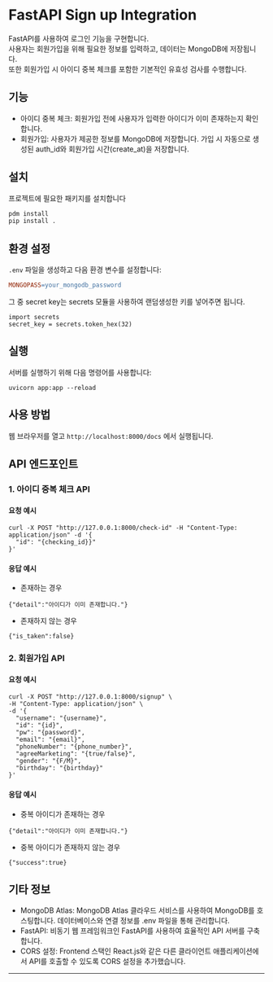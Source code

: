 # FastAPI Sign up Integration

FastAPI를 사용하여 로그인 기능을 구현합니다.  
사용자는 회원가입을 위해 필요한 정보를 입력하고, 데이터는 MongoDB에 저장됩니다.   
또한 회원가입 시 아이디 중복 체크를 포함한 기본적인 유효성 검사를 수행합니다.

## 기능

- 아이디 중복 체크: 회원가입 전에 사용자가 입력한 아이디가 이미 존재하는지 확인합니다.
- 회원가입: 사용자가 제공한 정보를 MongoDB에 저장합니다. 가입 시 자동으로 생성된 auth_id와 회원가입 시간(create_at)을 저장합니다.

## 설치

프로젝트에 필요한 패키지를 설치합니다

```bash
pdm install
pip install .
```

## 환경 설정

`.env` 파일을 생성하고 다음 환경 변수를 설정합니다:

```makefile
MONGOPASS=your_mongodb_password
```

그 중 secret key는 secrets 모듈을 사용하여 랜덤생성한 키를 넣어주면 됩니다.
```
import secrets
secret_key = secrets.token_hex(32)
```

## 실행

서버를 실행하기 위해 다음 명령어를 사용합니다:

`uvicorn app:app --reload`

## 사용 방법    

웹 브라우저를 열고 `http://localhost:8000/docs` 에서 실행됩니다. 

## API 엔드포인트
### 1. 아이디 중복 체크 API
#### 요청 예시
```
curl -X POST "http://127.0.0.1:8000/check-id" -H "Content-Type: application/json" -d '{
  "id": "{checking_id}}"
}'
```

#### 응답 예시
- 존재하는 경우
```
{"detail":"아이디가 이미 존재합니다."}
```

- 존재하지 않는 경우
```
{"is_taken":false}
```

### 2. 회원가입 API
#### 요청 예시
```
curl -X POST "http://127.0.0.1:8000/signup" \
-H "Content-Type: application/json" \
-d '{
  "username": "{username}",
  "id": "{id}",
  "pw": "{password}",
  "email": "{email}",
  "phoneNumber": "{phone_number}",
  "agreeMarketing": "{true/false}",
  "gender": "{F/M}",
  "birthday": "{birthday}"
}'
```

#### 응답 예시
- 중복 아이디가 존재하는 경우
```
{"detail":"아이디가 이미 존재합니다."}
```

- 중복 아이디가 존재하지 않는 경우
```
{"success":true}
```

## 기타 정보 

- MongoDB Atlas: MongoDB Atlas 클라우드 서비스를 사용하여 MongoDB를 호스팅합니다. 데이터베이스와 연결 정보를 .env 파일을 통해 관리합니다.
- FastAPI: 비동기 웹 프레임워크인 FastAPI를 사용하여 효율적인 API 서버를 구축합니다.
- CORS 설정: Frontend 스택인 React.js와 같은 다른 클라이언트 애플리케이션에서 API를 호출할 수 있도록 CORS 설정을 추가했습니다.
---
